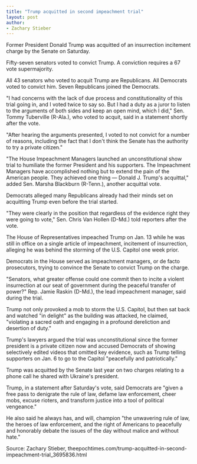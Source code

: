 ```yaml
---
title: "Trump acquitted in second impeachment trial"
layout: post
author:
- Zachary Stieber
---
```


Former President Donald Trump was acquitted of an insurrection incitement charge by the Senate on Saturday.

Fifty-seven senators voted to convict Trump. A conviction requires a 67 vote supermajority.

All 43 senators who voted to acquit Trump are Republicans. All Democrats voted to convict him. Seven Republicans joined the Democrats.

"I had concerns with the lack of due process and constitutionality of this trial going in, and I voted twice to say so. But I had a duty as a juror to listen to the arguments of both sides and keep an open mind, which I did," Sen. Tommy Tuberville (R-Ala.), who voted to acquit, said in a statement shortly after the vote.

"After hearing the arguments presented, I voted to not convict for a number of reasons, including the fact that I don't think the Senate has the authority to try a private citizen."

"The House Impeachment Managers launched an unconstitutional show trial to humiliate the former President and his supporters. The Impeachment Managers have accomplished nothing but to extend the pain of the American people. They achieved one thing — Donald J. Trump's acquittal," added Sen. Marsha Blackburn (R-Tenn.), another acquittal vote.

Democrats alleged many Republicans already had their minds set on acquitting Trump even before the trial started.

"They were clearly in the position that regardless of the evidence right they were going to vote," Sen. Chris Van Hollen (D-Md.) told reporters after the vote.

The House of Representatives impeached Trump on Jan. 13 while he was still in office on a single article of impeachment, incitement of insurrection, alleging he was behind the storming of the U.S. Capitol one week prior.

Democrats in the House served as impeachment managers, or de facto prosecutors, trying to convince the Senate to convict Trump on the charge.

"Senators, what greater offense could one commit then to incite a violent insurrection at our seat of government during the peaceful transfer of power?" Rep. Jamie Raskin (D-Md.), the lead impeachment manager, said during the trial.

Trump not only provoked a mob to storm the U.S. Capitol, but then sat back and watched "in delight" as the building was attacked, he claimed, "violating a sacred oath and engaging in a profound dereliction and desertion of duty."

Trump's lawyers argued the trial was unconstitutional since the former president is a private citizen now and accused Democrats of showing selectively edited videos that omitted key evidence, such as Trump telling supporters on Jan. 6 to go to the Capitol "peacefully and patriotically."

Trump was acquitted by the Senate last year on two charges relating to a phone call he shared with Ukraine's president.

Trump, in a statement after Saturday's vote, said Democrats are "given a free pass to denigrate the rule of law, defame law enforcement, cheer mobs, excuse rioters, and transform justice into a tool of political vengeance."

He also said he always has, and will, champion "the unwavering rule of law, the heroes of law enforcement, and the right of Americans to peacefully and honorably debate the issues of the day without malice and without hate."

Source: Zachary Stieber, theepochtimes.com/trump-acquitted-in-second-impeachment-trial\_3695836.html
